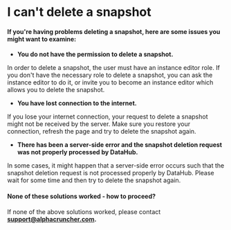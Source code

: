 # I can't delete a snapshot

#### If you're having problems deleting a snapshot, here are some issues you might want to examine:

* **You do not have the permission to delete a snapshot.**

In order to delete a snapshot, the user must have an instance editor role. If you don't have the necessary role to delete a snapshot, you can ask the instance editor to do it, or invite you to become an instance editor which allows you to delete the snapshot.

* **You have lost connection to the internet.**

If you lose your internet connection, your request to delete a snapshot might not be received by the server. Make sure you restore your connection, refresh the page and try to delete the snapshot again.

* **There has been a server-side error and the snapshot deletion request was not properly processed by DataHub.**

In some cases, it might happen that a server-side error occurs such that the snapshot deletion request is not processed properly by DataHub. Please wait for some time and then try to delete the snapshot again.

####  None of these solutions worked - how to proceed?

If none of the above solutions worked, please contact **support@alphacruncher.com.**

